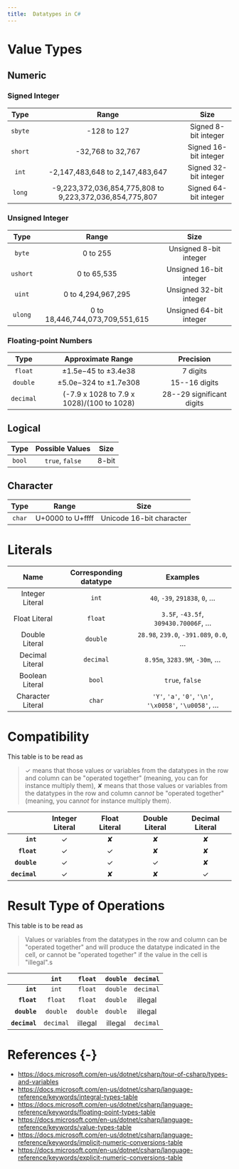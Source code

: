 ```yaml
---
title:  Datatypes in C#
---
```


# Value Types

## Numeric

### Signed Integer

| Type | Range  | Size |
| :---: | :-----------: | :---: |
| `sbyte`  | -128 to 127  | Signed 8-bit integer |
| `short`  | -32,768 to 32,767  | Signed 16-bit integer |
| `int`  | -2,147,483,648 to 2,147,483,647  | Signed 32-bit integer |
| `long`  | -9,223,372,036,854,775,808 to 9,223,372,036,854,775,807  | Signed 64-bit integer |

<!--
Larger integers can be represented with `BigInteger` (<https://msdn.microsoft.com/en-us/library/system.numerics.biginteger.aspx>).
-->

### Unsigned Integer

|Type | Range  | Size |
| :---: | :---: | :---: |
| `byte`  | 0 to 255  | Unsigned 8-bit integer |
| `ushort`  | 0 to 65,535  | Unsigned 16-bit integer |
| `uint`  | 0 to 4,294,967,295  | Unsigned 32-bit integer |
| `ulong`  | 0 to 18,446,744,073,709,551,615  | Unsigned 64-bit integer |

### Floating-point Numbers

| Type | Approximate Range | Precision | 
| :---: | :-----: | :---: |
| `float` | ±1.5e−45 to ±3.4e38 | 7 digits|
| `double` | ±5.0e−324 to ±1.7e308 | 15--16 digits|
| `decimal` | (-7.9 x 1028 to 7.9 x 1028)/(100 to 1028) | 28--29 significant digits |

## Logical

| Type | Possible Values  | Size |
| :---: | :---: | :---: |
| `bool`  |  `true`, `false`  | 8-bit |

## Character

| Type | Range  | Size |
| :---: | :---: | :---: |
| `char`  | U+0000  to U+ffff | Unicode 16-bit character |

# Literals

| Name | Corresponding datatype | Examples | 
| :---: | :---: |  :---: | 
| Integer Literal |  `int` | `40`, `-39`, `291838`, `0`, … | 
| Float Literal | `float` | `3.5F`, `-43.5f`, `309430.70006F`, … |
| Double Literal | `double` | `28.98`, `239.0`, `-391.089`, `0.0`, … |
| Decimal Literal | `decimal` | `8.95m`, `3283.9M`, `-30m`, … |
| Boolean Literal | `bool` | `true`, `false` |
| Character Literal | `char` | ` 'Y' `, `'a'`, `'0'`, `'\n'`, `'\x0058'`, `'\u0058'`, … |

<!--
Hexadecimal and unicode
-->

# Compatibility

This table is to be read as

> $✓$ means that those values or variables from the datatypes in the row and column can be "operated together" (meaning, you can for instance multiply them),
> ✘ means that those values or variables from the datatypes in the row and column can*not* be "operated together" (meaning, you can*not* for instance multiply them).

| | **Integer Literal** | **Float Literal** | **Double Literal** | **Decimal Literal** | 
| ---: | :---: |  :---: |  :---: |  :---: | 
| **`int`**    | $✓$ | ✘ | ✘ | ✘ |
| **`float`**   | $✓$ | $✓$ | ✘ | ✘ |
| **`double`**  | $✓$ | $✓$ | $✓$ | ✘ |
| **`decimal`** | $✓$ | ✘ | ✘ | $✓$ |

# Result Type of Operations

<!--
| Type of One Operand | Type of the Other Operand | Type of Result |
| :---: |  :---: |  :---: | 
| `int` | `int` | `int` |
| `double` | `double` | `double` |
| `decimal` | `decimal` | `decimal` |
| `int` | `double` | `double` |
| `int` | `decimal` | `decimal` |
| `double` | `decimal` | `decimal` |
-->

This table is to be read as

> Values or variables from the datatypes in the row and column can be "operated together" and will produce the datatype indicated in the cell, or cannot be "operated together" if the value in the cell is "illegal".s

|           | **`int`** | **`float`** | **`double`** | **`decimal`** |
| ---: |  :---: |  :---: | :---: |  :---: | 
| **`int`**     | `int` | `float` | `double` | `decimal` |
| **`float`**   | `float` | `float` | `double` | illegal |
| **`double`**  | `double` | `double` | `double` | illegal |
| **`decimal`** | `decimal` | illegal | illegal | `decimal` |


# References {-}

- <https://docs.microsoft.com/en-us/dotnet/csharp/tour-of-csharp/types-and-variables>
- <https://docs.microsoft.com/en-us/dotnet/csharp/language-reference/keywords/integral-types-table>
- <https://docs.microsoft.com/en-us/dotnet/csharp/language-reference/keywords/floating-point-types-table>
- <https://docs.microsoft.com/en-us/dotnet/csharp/language-reference/keywords/value-types-table>
- <https://docs.microsoft.com/en-us/dotnet/csharp/language-reference/keywords/implicit-numeric-conversions-table>
- <https://docs.microsoft.com/en-us/dotnet/csharp/language-reference/keywords/explicit-numeric-conversions-table>
